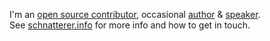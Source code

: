 I'm an [open source contributor](https://schnatterer.info/projects), occasional [author](https://schnatterer.info/publications) & [speaker](https://schnatterer.info/talks).  
See [schnatterer.info](https://schnatterer.info/) for more info and how to get in touch.
